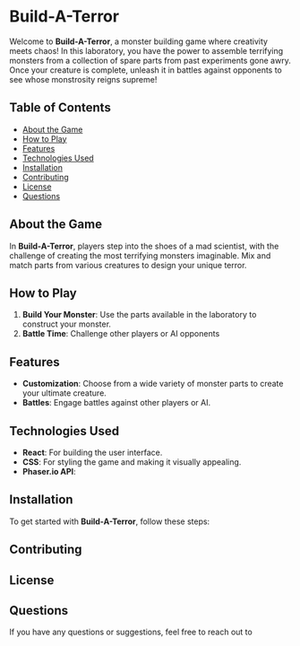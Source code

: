 # Build-A-Terror
Welcome to **Build-A-Terror**, a monster building game where creativity meets chaos! In this laboratory, you have the power to assemble terrifying monsters from a collection of spare parts from past experiments gone awry. 
Once your creature is complete, unleash it in battles against opponents to see whose monstrosity reigns supreme!

## Table of Contents
- [About the Game](#about-the-game)
- [How to Play](#how-to-play)
- [Features](#features)
- [Technologies Used](#technologies-used)
- [Installation](#installation)
- [Contributing](#contributing)
- [License](#license)
- [Questions](#questions)

## About the Game
In **Build-A-Terror**, players step into the shoes of a mad scientist, with the challenge of creating the most terrifying monsters imaginable. Mix and match parts from various creatures to design your unique terror. 

## How to Play
1. **Build Your Monster**: Use the parts available in the laboratory to construct your monster. 
2. **Battle Time**: Challenge other players or AI opponents

## Features
- **Customization**: Choose from a wide variety of monster parts to create your ultimate creature.
- **Battles**: Engage battles against other players or AI.

## Technologies Used
- **React**: For building the user interface.
- **CSS**: For styling the game and making it visually appealing.
- **Phaser.io API**: 

## Installation
To get started with **Build-A-Terror**, follow these steps:

## Contributing

## License

## Questions
If you have any questions or suggestions, feel free to reach out to 

